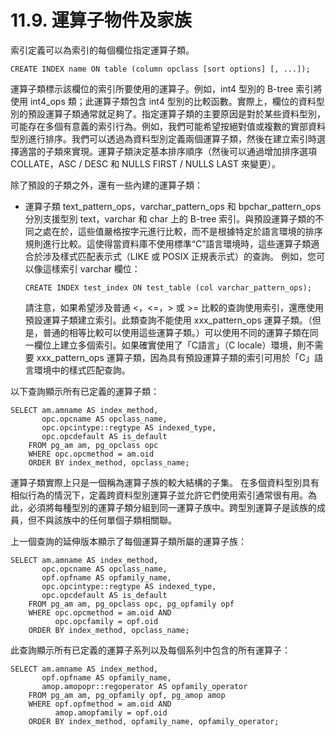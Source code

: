 # 11.9. 運算子物件及家族

索引定義可以為索引的每個欄位指定運算子類。

```text
CREATE INDEX name ON table (column opclass [sort options] [, ...]);
```

運算子類標示該欄位的索引所要使用的運算子。例如，int4 型別的 B-tree 索引將使用 int4\_ops 類；此運算子類包含 int4 型別的比較函數。實際上，欄位的資料型別的預設運算子類通常就足夠了。指定運算子類的主要原因是對於某些資料型別，可能存在多個有意義的索引行為。例如，我們可能希望按絕對值或複數的實部資料型別進行排序。我們可以透過為資料型別定義兩個運算子類，然後在建立索引時選擇適當的子類來實現。運算子類決定基本排序順序（然後可以通過增加排序選項 COLLATE，ASC / DESC 和 NULLS FIRST / NULLS LAST 來變更）。

除了預設的子類之外，還有一些內建的運算子類：

* 運算子類 text\_pattern\_ops，varchar\_pattern\_ops 和 bpchar\_pattern\_ops 分別支援型別 text，varchar 和 char 上的 B-tree 索引。與預設運算子類的不同之處在於，這些值嚴格按字元進行比較，而不是根據特定於語言環境的排序規則進行比較。這使得當資料庫不使用標準“C”語言環境時，這些運算子類適合於涉及樣式匹配表示式（LIKE 或 POSIX 正規表示式）的查詢。 例如，您可以像這樣索引 varchar 欄位：

  ```text
  CREATE INDEX test_index ON test_table (col varchar_pattern_ops);
  ```

  請注意，如果希望涉及普通 &lt;，&lt;=，&gt; 或 &gt;= 比較的查詢使用索引，還應使用預設運算子類建立索引。此類查詢不能使用 xxx\_pattern\_ops 運算子類。（但是，普通的相等比較可以使用這些運算子類。）可以使用不同的運算子類在同一欄位上建立多個索引。如果確實使用了「C語言」（C locale）環境，則不需要 xxx\_pattern\_ops 運算子類，因為具有預設運算子類的索引可用於「C」語言環境中的樣式匹配查詢。

以下查詢顯示所有已定義的運算子類：

```text
SELECT am.amname AS index_method,
       opc.opcname AS opclass_name,
       opc.opcintype::regtype AS indexed_type,
       opc.opcdefault AS is_default
    FROM pg_am am, pg_opclass opc
    WHERE opc.opcmethod = am.oid
    ORDER BY index_method, opclass_name;
```

運算子類實際上只是一個稱為運算子族的較大結構的子集。 在多個資料型別具有相似行為的情況下，定義跨資料型別運算子並允許它們使用索引通常很有用。為此，必須將每種型別的運算子類分組到同一運算子族中。跨型別運算子是該族的成員，但不與該族中的任何單個子類相關聯。

上一個查詢的延伸版本顯示了每個運算子類所屬的運算子族：

```text
SELECT am.amname AS index_method,
       opc.opcname AS opclass_name,
       opf.opfname AS opfamily_name,
       opc.opcintype::regtype AS indexed_type,
       opc.opcdefault AS is_default
    FROM pg_am am, pg_opclass opc, pg_opfamily opf
    WHERE opc.opcmethod = am.oid AND
          opc.opcfamily = opf.oid
    ORDER BY index_method, opclass_name;
```

此查詢顯示所有已定義的運算子系列以及每個系列中包含的所有運算子：

```text
SELECT am.amname AS index_method,
       opf.opfname AS opfamily_name,
       amop.amopopr::regoperator AS opfamily_operator
    FROM pg_am am, pg_opfamily opf, pg_amop amop
    WHERE opf.opfmethod = am.oid AND
          amop.amopfamily = opf.oid
    ORDER BY index_method, opfamily_name, opfamily_operator;
```

